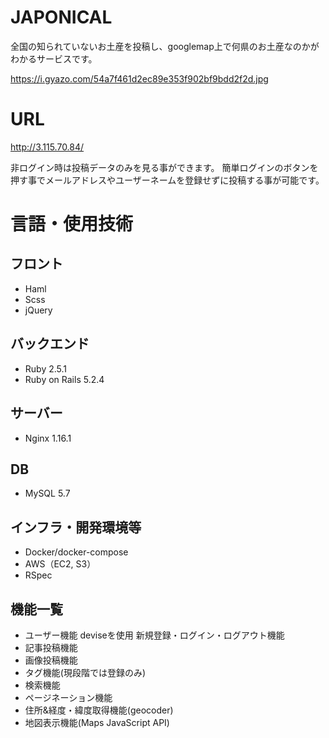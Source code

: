 # JAPONICAL

全国の知られていないお土産を投稿し、googlemap上で何県のお土産なのかが
わかるサービスです。

https://i.gyazo.com/54a7f461d2ec89e353f902bf9bdd2f2d.jpg


# URL
http://3.115.70.84/

非ログイン時は投稿データのみを見る事ができます。
簡単ログインのボタンを押す事でメールアドレスやユーザーネームを登録せずに投稿する事が可能です。

# 言語・使用技術

## フロント
* Haml
* Scss
* jQuery

## バックエンド
* Ruby 2.5.1
* Ruby on Rails 5.2.4

## サーバー
* Nginx 1.16.1

## DB
* MySQL 5.7

## インフラ・開発環境等
* Docker/docker-compose
* AWS（EC2, S3）
* RSpec

## 機能一覧
* ユーザー機能
 deviseを使用
 新規登録・ログイン・ログアウト機能
* 記事投稿機能
* 画像投稿機能
* タグ機能(現段階では登録のみ)
* 検索機能
* ページネーション機能
* 住所&経度・緯度取得機能(geocoder)
* 地図表示機能(Maps JavaScript API)

